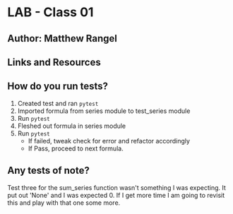 # LAB - Class 01

## Author: Matthew Rangel

## Links and Resources

<!-- PORT - Port Number
DATABASE_URL - URL to the running Postgres instance/db
How to initialize/run your application (where applicable)
e.g. python main.py
How to use your library (where applicable)
Tests -->

## How do you run tests?

1. Created test and ran `pytest`
2. Imported formula from series module to test_series module
3. Run `pytest`
4. Fleshed out formula in series module
5. Run `pytest`
   - If failed, tweak check for error and refactor accordingly
   - If Pass, proceed to next formula.

## Any tests of note?

Test three for the sum_series function wasn't something I was expecting. It put out 'None' and I was expected 0. If I get more time I am going to revisit this and play with that one some more.

<!-- Describe any tests that you did not complete, skipped, etc -->